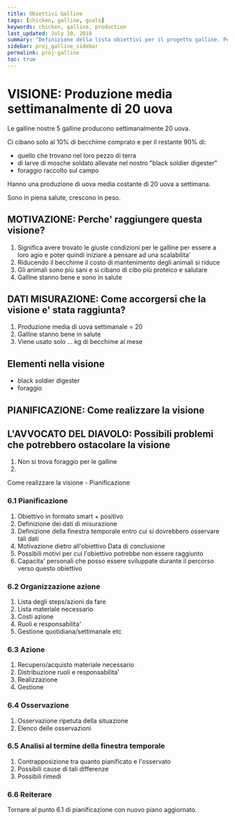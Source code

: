 ```yaml
---
title: Obiettivi Galline
tags: [chicken, galline, goals]
keywords: chicken, galline, production
last_updated: July 10, 2018
summary: "Definizione della lista obiettivi per il progetto galline. Per il formato di scrittura vedi [Definizione obiettivi](howto-proj.html)"
sidebar: proj_galline_sidebar
permalink: proj-galline
toc: true
---
```


# VISIONE: Produzione media settimanalmente di 20 uova
Le galline nostre 5 galline producono settimanalmente 20 uova.

Ci cibano solo al 10% di becchime comprato e per il restante 90% di:

- quello che trovano nel loro pezzo di terra 
- di larve di mosche soldato allevate nel nostro "black soldier digester" 
- foraggio raccolto sul campo

Hanno una produzione di uova media costante di 20 uova a settimana.

Sono in piena salute, crescono in peso.

## MOTIVAZIONE: Perche' raggiungere questa visione?
1. Significa avere trovato le giuste condizioni per le galline per essere a loro agio e poter quindi iniziare a pensare ad una scalabilita' 
2. Riducendo il becchime il costo di mantenimento degli animali si riduce
3. Gli animali sono più sani e si cibano di cibo più proteico e salutare
4. Galline stanno bene e sono in salute

## DATI MISURAZIONE: Come accorgersi che la visione e' stata raggiunta?
1. Produzione media di uova settimanale = 20
2. Galline stanno bene in salute
3. Viene usato solo ... kg di becchime al mese

## Elementi nella visione
- black soldier digester
- foraggio

## PIANIFICAZIONE: Come realizzare la visione


## L'AVVOCATO DEL DIAVOLO: Possibili problemi che potrebbero ostacolare la visione
1. Non si trova foraggio per le galline
2. 


Come realizzare la visione - Pianificazione



### 6.1 Pianificazione
1. Obiettivo in formato smart + positivo
2. Definizione dei dati di misurazione
3. Definizione della finestra temporale entro cui si dovrebbero osservare tali dati
3. Motivazione dietro all'obiettivo
Data di conclusione
4. Possibili motivi per cui l'obiettivo potrebbe non essere raggiunto
5. Capacita' personali che posso essere sviluppate durante il percorso verso questo obiettivo

### 6.2 Organizzazione azione
1. Lista degli steps/azioni da fare
2. Lista materiale necessario
3. Costi azione
3. Ruoli e responsabilita'
4. Gestione quotidiana/settimanale etc

### 6.3 Azione
1. Recupero/acquisto materiale necessario
2. Distribuzione ruoli e responsabilita'
3. Realizzazione
4. Gestione

### 6.4 Osservazione
1. Osservazione ripetuta della situazione
2. Elenco delle osservazioni

### 6.5 Analisi al termine della finestra temporale
1. Contrapposizione tra quanto pianificato e l'osservato
2. Possibili cause di tali differenze
3. Possibili rimedi

### 6.6 Reiterare
Tornare al punto 6.1 di pianificazione con nuovo piano aggiornato.





